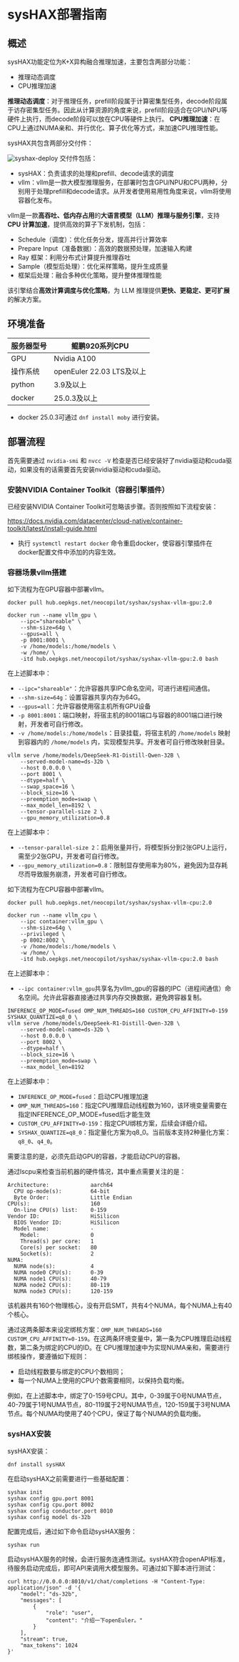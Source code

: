 # sysHAX部署指南

## 概述

sysHAX功能定位为K+X异构融合推理加速，主要包含两部分功能：

- 推理动态调度
- CPU推理加速

**推理动态调度**：对于推理任务，prefill阶段属于计算密集型任务，decode阶段属于访存密集型任务。因此从计算资源的角度来说，prefill阶段适合在GPU/NPU等硬件上执行，而decode阶段可以放在CPU等硬件上执行。
**CPU推理加速**：在CPU上通过NUMA亲和、并行优化、算子优化等方式，来加速CPU推理性能。

sysHAX共包含两部分交付件：

![syshax-deploy](./pictures/syshax-deploy.png "syshax-deploy")
交付件包括：

- sysHAX：负责请求的处理和prefill、decode请求的调度
- vllm：vllm是一款大模型推理服务，在部署时包含GPU/NPU和CPU两种，分别用于处理prefill和decode请求。从开发者使用易用性角度来说，vllm将使用容器化发布。

vllm是一款**高吞吐、低内存占用**的**大语言模型（LLM）推理与服务引擎**，支持**CPU 计算加速**，提供高效的算子下发机制，包括：

- Schedule（调度）：优化任务分发，提高并行计算效率
- Prepare Input（准备数据）：高效的数据预处理，加速输入构建
- Ray 框架：利用分布式计算提升推理吞吐
- Sample（模型后处理）：优化采样策略，提升生成质量
- 框架后处理：融合多种优化策略，提升整体推理性能

该引擎结合**高效计算调度与优化策略**，为 LLM 推理提供**更快、更稳定、更可扩展**的解决方案。

## 环境准备

| 服务器型号  |  鲲鹏920系列CPU                           |
| ---------- | ----------------------------------------- |
| GPU        |  Nvidia A100                              |
| 操作系统    | openEuler 22.03 LTS及以上                 |
| python     | 3.9及以上                                 |
| docker     | 25.0.3及以上                              |

- docker 25.0.3可通过 `dnf install moby` 进行安装。

## 部署流程

首先需要通过 `nvidia-smi` 和 `nvcc -V` 检查是否已经安装好了nvidia驱动和cuda驱动，如果没有的话需要首先安装nvidia驱动和cuda驱动。

### 安装NVIDIA Container Toolkit（容器引擎插件）

已经安装NVIDIA Container Toolkit可忽略该步骤。否则按照如下流程安装：

<https://docs.nvidia.com/datacenter/cloud-native/container-toolkit/latest/install-guide.html>

- 执行 `systemctl restart docker` 命令重启docker，使容器引擎插件在docker配置文件中添加的内容生效。

### 容器场景vllm搭建

如下流程为在GPU容器中部署vllm。

```shell
docker pull hub.oepkgs.net/neocopilot/syshax/syshax-vllm-gpu:2.0

docker run --name vllm_gpu \
    --ipc="shareable" \
    --shm-size=64g \
    --gpus=all \
    -p 8001:8001 \
    -v /home/models:/home/models \
    -w /home/ \
    -itd hub.oepkgs.net/neocopilot/syshax/syshax-vllm-gpu:2.0 bash
```

在上述脚本中：

- `--ipc="shareable"`：允许容器共享IPC命名空间，可进行进程间通信。
- `--shm-size=64g`：设置容器共享内存为64G。
- `--gpus=all`：允许容器使用宿主机所有GPU设备
- `-p 8001:8001`：端口映射，将宿主机的8001端口与容器的8001端口进行映射，开发者可自行修改。
- `-v /home/models:/home/models`：目录挂载，将宿主机的 `/home/models` 映射到容器内的 `/home/models` 内，实现模型共享。开发者可自行修改映射目录。

```shell
vllm serve /home/models/DeepSeek-R1-Distill-Qwen-32B \
    --served-model-name=ds-32b \
    --host 0.0.0.0 \
    --port 8001 \
    --dtype=half \
    --swap_space=16 \
    --block_size=16 \
    --preemption_mode=swap \
    --max_model_len=8192 \
    --tensor-parallel-size 2 \
    --gpu_memory_utilization=0.8
```

在上述脚本中：

- `--tensor-parallel-size 2`：启用张量并行，将模型拆分到2张GPU上运行，需至少2张GPU，开发者可自行修改。
- `--gpu_memory_utilization=0.8`：限制显存使用率为80%，避免因为显存耗尽而导致服务崩溃，开发者可自行修改。

如下流程为在CPU容器中部署vllm。

```shell
docker pull hub.oepkgs.net/neocopilot/syshax/syshax-vllm-cpu:2.0

docker run --name vllm_cpu \
    --ipc container:vllm_gpu \
    --shm-size=64g \
    --privileged \
    -p 8002:8002 \
    -v /home/models:/home/models \
    -w /home/ \
    -itd hub.oepkgs.net/neocopilot/syshax/syshax-vllm-cpu:2.0 bash
```

在上述脚本中：

- `--ipc container:vllm_gpu`共享名为vllm_gpu的容器的IPC（进程间通信）命名空间。允许此容器直接通过共享内存交换数据，避免跨容器复制。

```shell
INFERENCE_OP_MODE=fused OMP_NUM_THREADS=160 CUSTOM_CPU_AFFINITY=0-159 SYSHAX_QUANTIZE=q8_0 \
vllm serve /home/models/DeepSeek-R1-Distill-Qwen-32B \
    --served-model-name=ds-32b \
    --host 0.0.0.0 \
    --port 8002 \
    --dtype=half \
    --block_size=16 \
    --preemption_mode=swap \
    --max_model_len=8192
```

在上述脚本中：

- `INFERENCE_OP_MODE=fused`：启动CPU推理加速
- `OMP_NUM_THREADS=160`：指定CPU推理启动线程数为160，该环境变量需要在指定INFERENCE_OP_MODE=fused后才能生效
- `CUSTOM_CPU_AFFINITY=0-159`：指定CPU绑核方案，后续会详细介绍。
- `SYSHAX_QUANTIZE=q8_0`：指定量化方案为q8_0。当前版本支持2种量化方案：`q8_0`、`q4_0`。

需要注意的是，必须先启动GPU的容器，才能启动CPU的容器。

通过lscpu来检查当前机器的硬件情况，其中重点需要关注的是：

```shell
Architecture:             aarch64
  CPU op-mode(s):         64-bit
  Byte Order:             Little Endian
CPU(s):                   160
  On-line CPU(s) list:    0-159
Vendor ID:                HiSilicon
  BIOS Vendor ID:         HiSilicon
  Model name:             -
    Model:                0
    Thread(s) per core:   1
    Core(s) per socket:   80
    Socket(s):            2
NUMA:
  NUMA node(s):           4
  NUMA node0 CPU(s):      0-39
  NUMA node1 CPU(s):      40-79
  NUMA node2 CPU(s):      80-119
  NUMA node3 CPU(s):      120-159
```

该机器共有160个物理核心，没有开启SMT，共有4个NUMA，每个NUMA上有40个核心。

通过这两条脚本来设定绑核方案：`OMP_NUM_THREADS=160 CUSTOM_CPU_AFFINITY=0-159`。在这两条环境变量中，第一条为CPU推理启动线程数，第二条为绑定的CPU的ID。在 CPU推理加速中为实现NUMA亲和，需要进行绑核操作，要遵循如下规则：

- 启动线程数要与绑定的CPU个数相同；
- 每一个NUMA上使用的CPU个数需要相同，以保持负载均衡。

例如，在上述脚本中，绑定了0-159号CPU。其中，0-39属于0号NUMA节点，40-79属于1号NUMA节点，80-119属于2号NUMA节点，120-159属于3号NUMA节点。每个NUMA均使用了40个CPU，保证了每个NUMA的负载均衡。

### sysHAX安装

sysHAX安装：

```shell
dnf install sysHAX
```

在启动sysHAX之前需要进行一些基础配置：

```shell
syshax init
syshax config gpu.port 8001
syshax config cpu.port 8002
syshax config conductor.port 8010
syshax config model ds-32b
```

配置完成后，通过如下命令启动sysHAX服务：

```shell
syshax run
```

启动sysHAX服务的时候，会进行服务连通性测试。sysHAX符合openAPI标准，待服务启动完成后，即可API来调用大模型服务。可通过如下脚本进行测试：

```shell
curl http://0.0.0.0:8010/v1/chat/completions -H "Content-Type: application/json" -d '{
    "model": "ds-32b",
    "messages": [
        {
            "role": "user",
            "content": "介绍一下openEuler。"
        }
    ],
    "stream": true,
    "max_tokens": 1024
}'
```
